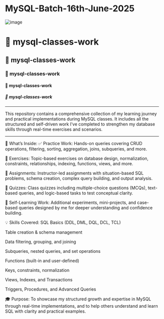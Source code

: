 # MySQL-Batch-16th-June-2025
![image](https://github.com/user-attachments/assets/d77efc0e-7cbe-4a95-b3bf-d88b882440da)

# 📘 mysql-classes-work
## 📘 mysql-classes-work
### 📘 mysql-classes-work
#### 📘 mysql-classes-work
##### 📘 mysql-classes-work

--- 
This repository contains a comprehensive collection of my learning journey and practical implementations during MySQL classes. It includes all the structured and self-driven work I’ve completed to strengthen my database skills through real-time exercises and scenarios.

---
📌 What’s Inside:
✅ Practice Work:
Hands-on queries covering CRUD operations, filtering, sorting, aggregation, joins, subqueries, and more.

🧩 Exercises:
Topic-based exercises on database design, normalization, constraints, relationships, indexing, functions, views, and more.

📝 Assignments:
Instructor-led assignments with situation-based SQL problems, schema creation, complex query building, and output analysis.

🎯 Quizzes:
Class quizzes including multiple-choice questions (MCQs), text-based queries, and logic-based tasks to test conceptual clarity.

🚀 Self-Learning Work:
Additional experiments, mini-projects, and case-based queries designed by me for deeper understanding and confidence building.

💡 Skills Covered:
SQL Basics (DDL, DML, DQL, DCL, TCL)

Table creation & schema management

Data filtering, grouping, and joining

Subqueries, nested queries, and set operations

Functions (built-in and user-defined)

Keys, constraints, normalization

Views, Indexes, and Transactions

Triggers, Procedures, and Advanced Queries

🎓 Purpose:
To showcase my structured growth and expertise in MySQL through real-time implementations, and to help others understand and learn SQL with clarity and practical examples.
